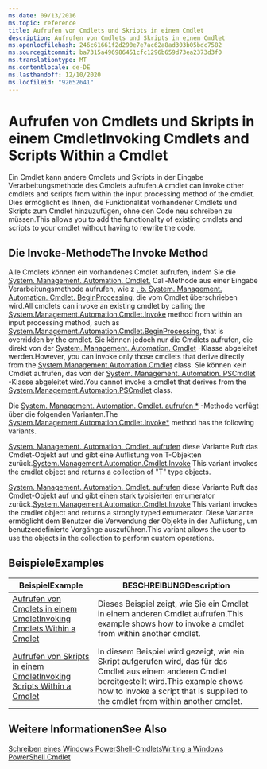 ```yaml
---
ms.date: 09/13/2016
ms.topic: reference
title: Aufrufen von Cmdlets und Skripts in einem Cmdlet
description: Aufrufen von Cmdlets und Skripts in einem Cmdlet
ms.openlocfilehash: 246c61661f2d290e7e7ac62a8ad303b05bdc7582
ms.sourcegitcommit: ba7315a496986451cfc1296b659d73ea2373d3f0
ms.translationtype: MT
ms.contentlocale: de-DE
ms.lasthandoff: 12/10/2020
ms.locfileid: "92652641"
---
```

# <a name="invoking-cmdlets-and-scripts-within-a-cmdlet"></a><span data-ttu-id="118d6-103">Aufrufen von Cmdlets und Skripts in einem Cmdlet</span><span class="sxs-lookup"><span data-stu-id="118d6-103">Invoking Cmdlets and Scripts Within a Cmdlet</span></span>

<span data-ttu-id="118d6-104">Ein Cmdlet kann andere Cmdlets und Skripts in der Eingabe Verarbeitungsmethode des Cmdlets aufrufen.</span><span class="sxs-lookup"><span data-stu-id="118d6-104">A cmdlet can invoke other cmdlets and scripts from within the input processing method of the cmdlet.</span></span> <span data-ttu-id="118d6-105">Dies ermöglicht es Ihnen, die Funktionalität vorhandener Cmdlets und Skripts zum Cmdlet hinzuzufügen, ohne den Code neu schreiben zu müssen.</span><span class="sxs-lookup"><span data-stu-id="118d6-105">This allows you to add the functionality of existing cmdlets and scripts to your cmdlet without having to rewrite the code.</span></span>

## <a name="the-invoke-method"></a><span data-ttu-id="118d6-106">Die Invoke-Methode</span><span class="sxs-lookup"><span data-stu-id="118d6-106">The Invoke Method</span></span>

<span data-ttu-id="118d6-107">Alle Cmdlets können ein vorhandenes Cmdlet aufrufen, indem Sie die [System. Management. Automation. Cmdlet.](/dotnet/api/System.Management.Automation.Cmdlet.Invoke) Call-Methode aus einer Eingabe Verarbeitungsmethode aufrufen, wie z [. b. System. Management. Automation. Cmdlet. BeginProcessing](/dotnet/api/System.Management.Automation.Cmdlet.BeginProcessing), die vom Cmdlet überschrieben wird.</span><span class="sxs-lookup"><span data-stu-id="118d6-107">All cmdlets can invoke an existing cmdlet by calling the [System.Management.Automation.Cmdlet.Invoke](/dotnet/api/System.Management.Automation.Cmdlet.Invoke) method from within an input processing method, such as [System.Management.Automation.Cmdlet.BeginProcessing](/dotnet/api/System.Management.Automation.Cmdlet.BeginProcessing), that is overridden by the cmdlet.</span></span> <span data-ttu-id="118d6-108">Sie können jedoch nur die Cmdlets aufrufen, die direkt von der [System. Management. Automation. Cmdlet](/dotnet/api/System.Management.Automation.Cmdlet) -Klasse abgeleitet werden.</span><span class="sxs-lookup"><span data-stu-id="118d6-108">However, you can invoke only those cmdlets that derive directly from the [System.Management.Automation.Cmdlet](/dotnet/api/System.Management.Automation.Cmdlet) class.</span></span> <span data-ttu-id="118d6-109">Sie können kein Cmdlet aufrufen, das von der [System. Management. Automation. PSCmdlet](/dotnet/api/System.Management.Automation.PSCmdlet) -Klasse abgeleitet wird.</span><span class="sxs-lookup"><span data-stu-id="118d6-109">You cannot invoke a cmdlet that derives from the [System.Management.Automation.PSCmdlet](/dotnet/api/System.Management.Automation.PSCmdlet) class.</span></span>

<span data-ttu-id="118d6-110">Die [System. Management. Automation. Cmdlet. aufrufen \*](/dotnet/api/System.Management.Automation.Cmdlet.Invoke) -Methode verfügt über die folgenden Varianten.</span><span class="sxs-lookup"><span data-stu-id="118d6-110">The [System.Management.Automation.Cmdlet.Invoke\*](/dotnet/api/System.Management.Automation.Cmdlet.Invoke) method has the following variants.</span></span>

<span data-ttu-id="118d6-111">[System. Management. Automation. Cmdlet. aufrufen](/dotnet/api/System.Management.Automation.Cmdlet.Invoke) diese Variante Ruft das Cmdlet-Objekt auf und gibt eine Auflistung von T-Objekten zurück.</span><span class="sxs-lookup"><span data-stu-id="118d6-111">[System.Management.Automation.Cmdlet.Invoke](/dotnet/api/System.Management.Automation.Cmdlet.Invoke) This variant invokes the cmdlet object and returns a collection of "T" type objects.</span></span>

<span data-ttu-id="118d6-112">[System. Management. Automation. Cmdlet. aufrufen](/dotnet/api/System.Management.Automation.Cmdlet.Invoke) diese Variante Ruft das Cmdlet-Objekt auf und gibt einen stark typisierten emumerator zurück.</span><span class="sxs-lookup"><span data-stu-id="118d6-112">[System.Management.Automation.Cmdlet.Invoke](/dotnet/api/System.Management.Automation.Cmdlet.Invoke) This variant invokes the cmdlet object and returns a strongly typed emumerator.</span></span> <span data-ttu-id="118d6-113">Diese Variante ermöglicht dem Benutzer die Verwendung der Objekte in der Auflistung, um benutzerdefinierte Vorgänge auszuführen.</span><span class="sxs-lookup"><span data-stu-id="118d6-113">This variant allows the user to use the objects in the collection to perform custom operations.</span></span>

## <a name="examples"></a><span data-ttu-id="118d6-114">Beispiele</span><span class="sxs-lookup"><span data-stu-id="118d6-114">Examples</span></span>

|<span data-ttu-id="118d6-115">Beispiel</span><span class="sxs-lookup"><span data-stu-id="118d6-115">Example</span></span>|<span data-ttu-id="118d6-116">BESCHREIBUNG</span><span class="sxs-lookup"><span data-stu-id="118d6-116">Description</span></span>|
|-------------|-----------------|
|[<span data-ttu-id="118d6-117">Aufrufen von Cmdlets in einem Cmdlet</span><span class="sxs-lookup"><span data-stu-id="118d6-117">Invoking Cmdlets Within a Cmdlet</span></span>](./how-to-invoke-a-cmdlet-from-within-a-cmdlet.md)|<span data-ttu-id="118d6-118">Dieses Beispiel zeigt, wie Sie ein Cmdlet in einem anderen Cmdlet aufrufen.</span><span class="sxs-lookup"><span data-stu-id="118d6-118">This example shows how to invoke a cmdlet from within another cmdlet.</span></span>|
|[<span data-ttu-id="118d6-119">Aufrufen von Skripts in einem Cmdlet</span><span class="sxs-lookup"><span data-stu-id="118d6-119">Invoking Scripts Within a Cmdlet</span></span>](./how-to-invoke-scripts-within-a-cmdlet.md)|<span data-ttu-id="118d6-120">In diesem Beispiel wird gezeigt, wie ein Skript aufgerufen wird, das für das Cmdlet aus einem anderen Cmdlet bereitgestellt wird.</span><span class="sxs-lookup"><span data-stu-id="118d6-120">This example shows how to invoke a script that is supplied to the cmdlet from within another cmdlet.</span></span>|

## <a name="see-also"></a><span data-ttu-id="118d6-121">Weitere Informationen</span><span class="sxs-lookup"><span data-stu-id="118d6-121">See Also</span></span>

[<span data-ttu-id="118d6-122">Schreiben eines Windows PowerShell-Cmdlets</span><span class="sxs-lookup"><span data-stu-id="118d6-122">Writing a Windows PowerShell Cmdlet</span></span>](./writing-a-windows-powershell-cmdlet.md)
